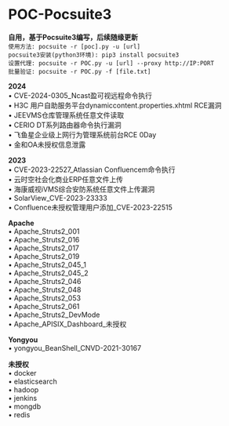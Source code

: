 # POC-Pocsuite3
**自用，基于Pocsuite3编写，后续随缘更新**  
``使用方法: pocsuite -r [poc].py -u [url]``  
``pocsuite3安装(python3环境): pip3 install pocsuite3``  
``设置代理: pocsuite -r POC.py -u [url] --proxy http://IP:PORT``  
``批量验证: pocsuite -r POC.py -f [file.txt]``  

**2024**  
• CVE-2024-0305_Ncast盈可视远程命令执行  
• H3C 用户自助服务平台dynamiccontent.properties.xhtml RCE漏洞  
• JEEVMS仓库管理系统任意文件读取  
• CERIO DT系列路由器命令执行漏洞  
• 飞鱼星企业级上网行为管理系统前台RCE 0Day  
• 金和OA未授权信息泄露  

**2023**  
• CVE-2023-22527_Atlassian Confluencem命令执行  
• 云时空社会化商业ERP任意文件上传  
• 海康威视iVMS综合安防系统任意文件上传漏洞  
• SolarView_CVE-2023-23333  
• Confluence未授权管理用户添加_CVE-2023-22515  

**Apache**  
• Apache_Struts2_001  
• Apache_Struts2_016  
• Apache_Struts2_017  
• Apache_Struts2_019  
• Apache_Struts2_045_1  
• Apache_Struts2_045_2  
• Apache_Struts2_046  
• Apache_Struts2_048  
• Apache_Struts2_053  
• Apache_Struts2_061  
• Apache_Struts2_DevMode  
• Apache_APISIX_Dashboard_未授权  

**Yongyou**  
• yongyou_BeanShell_CNVD-2021-30167  

**未授权**  
• docker  
• elasticsearch  
• hadoop  
• jenkins  
• mongdb  
• redis  
